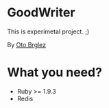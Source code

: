 # GoodWriter

This is experimetal project. ;)

By [Oto Brglez](https://github.com/otobrglez)

# What you need?

- Ruby >= 1.9.3
- Redis

